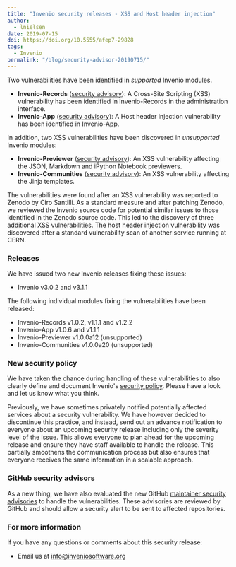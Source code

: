 ```yaml
---
title: "Invenio security releases - XSS and Host header injection"
author: 
  - lnielsen
date: 2019-07-15
doi: https://doi.org/10.5555/afep7-29828
tags: 
  - Invenio
permalink: "/blog/security-advisor-20190715/"
---
```


Two vulnerabilities have been identified in *supported* Invenio modules.

- **Invenio-Records** ([security advisory](https://github.com/inveniosoftware/invenio-records/security/advisories/GHSA-vxh3-mvv7-265j)): A Cross-Site Scripting (XSS) vulnerability has been identified in Invenio-Records in the administration interface.
- **Invenio-App** ([security advisory](https://github.com/inveniosoftware/invenio-app/security/advisories/GHSA-94mf-xfg5-r247)): A Host header injection vulnerability has been identified in Invenio-App.

In addition, two XSS vulnerabilities have been discovered in *unsupported* Invenio modules:

- **Invenio-Previewer** ([security advisory](https://github.com/inveniosoftware/invenio-previewer/security/advisories/GHSA-j9m2-6hq2-4r3c)): An XSS vulnerability affecting the JSON, Markdown and iPython Notebook previewers.
- **Invenio-Communities** ([security advisory](https://github.com/inveniosoftware/invenio-communities/security/advisories/GHSA-mfv8-q39f-mgfg)): An XSS vulnerability affecting the Jinja templates.

The vulnerabilities were found after an XSS vulnerability was reported to Zenodo by Ciro Santilli. As a standard measure and after patching Zenodo, we reviewed the Invenio source code for potential similar issues to those identified in the Zenodo source code. This led to the discovery of three additional XSS vulnerabilities. The host header injection vulnerability was discovered after a standard vulnerability scan of another service running at CERN.

### Releases

We have issued two new Invenio releases fixing these issues:

- Invenio v3.0.2 and v3.1.1

The following individual modules fixing the vulnerabilities have been released:

- Invenio-Records v1.0.2, v1.1.1 and v1.2.2
- Invenio-App v1.0.6 and v1.1.1
- Invenio-Previewer v1.0.0a12 (unsupported)
- Invenio-Communities v1.0.0a20 (unsupported)

### New security policy

We have taken the chance during handling of these vulnerabilities to also clearly define and document Invenio's [security policy](https://invenio.readthedocs.io/en/latest/community/security-policy.html). Please have a look and let us know what you think.

Previously, we have sometimes privately notified potentially affected services about a security vulnerability. We have however decided to discontinue this practice, and instead, send out an advance notification to everyone about an upcoming security release including only the severity level of the issue. This allows everyone to plan ahead for the upcoming release and ensure they have staff available to handle the release. This partially smoothens the communication process but also ensures that everyone receives the same information in a scalable approach.

### GitHub security advisors

As a new thing, we have also evaluated the new GitHub [maintainer security advisories](https://help.github.com/en/articles/about-maintainer-security-advisories) to handle the vulnerabilities. These advisories are reviewed by GitHub and should allow a security alert to be sent to affected repositories.

### For more information

If you have any questions or comments about this security release:
* Email us at [info@inveniosoftware.org](mailto:info@inveniosoftware.org)